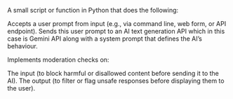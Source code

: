 A small script or function in Python that does the following:

Accepts a user prompt from input (e.g., via command line, web form, or API endpoint).
Sends this user prompt to an AI text generation API which in this case is Gemini API along with a system prompt that defines the AI’s behaviour.
 

Implements moderation checks on:

The input (to block harmful or disallowed content before sending it to the AI).
The output (to filter or flag unsafe responses before displaying them to the user).
